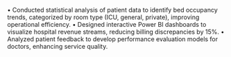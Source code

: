 •	Conducted statistical analysis of patient data to identify bed occupancy trends, categorized by room type (ICU, general, private), improving operational efficiency.
•	Designed interactive Power BI dashboards to visualize hospital revenue streams, reducing billing discrepancies by 15%.
•	Analyzed patient feedback to develop performance evaluation models for doctors, enhancing service quality.
